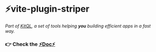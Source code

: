 # ⚡vite-plugin-striper

_Part of [KitQL](https://github.com/jycouet/kitql#kitql), a set of tools helping **you** building efficient apps in a fast way._

### 👉 Check the [⚡Doc⚡](https://kitql.dev/docs/tools/07_vite-plugin-striper)
